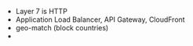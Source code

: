 - Layer 7 is HTTP
- Application Load Balancer, API Gateway, CloudFront
- geo-match (block countries)
- 
